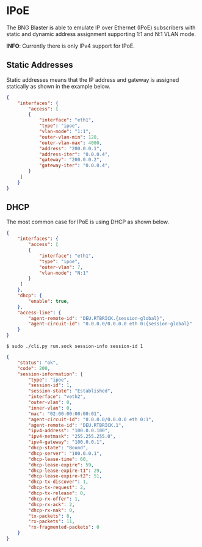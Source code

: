 # IPoE

The BNG Blaster is able to emulate IP over Ethernet (IPoE)
subscribers with static and dynamic address assignment
supporting 1:1 and N:1 VLAN mode.

**INFO**: Currently there is only IPv4 support for IPoE.

## Static Addresses

Static addresses means that the IP address and gateway is assigned
statically as shown in the example below.

```json
{
    "interfaces": {
        "access": [
        {
            "interface": "eth1",
            "type": "ipoe",
            "vlan-mode": "1:1",
            "outer-vlan-min": 128,
            "outer-vlan-max": 4000,
            "address": "200.0.0.1",
            "address-iter": "0.0.0.4",
            "gateway": "200.0.0.2",
            "gateway-iter": "0.0.0.4",
        }
     ]
    }
}
```

## DHCP

The most common case for IPoE is using DHCP as shown below.

```json
{
    "interfaces": {
        "access": [
        {
            "interface": "eth1",
            "type": "ipoe",
            "outer-vlan": 7,
            "vlan-mode": "N:1"
        }
     ]
    },
    "dhcp": {
        "enable": true,
    },
    "access-line": {
        "agent-remote-id": "DEU.RTBRICK.{session-global}",
        "agent-circuit-id": "0.0.0.0/0.0.0.0 eth 0:{session-global}"
    }
}
```

`$ sudo ./cli.py run.sock session-info session-id 1`
```json
{
    "status": "ok",
    "code": 200,
    "session-information": {
        "type": "ipoe",
        "session-id": 1,
        "session-state": "Established",
        "interface": "veth2",
        "outer-vlan": 0,
        "inner-vlan": 0,
        "mac": "02:00:00:00:00:01",
        "agent-circuit-id": "0.0.0.0/0.0.0.0 eth 0:1",
        "agent-remote-id": "DEU.RTBRICK.1",
        "ipv4-address": "100.0.0.100",
        "ipv4-netmask": "255.255.255.0",
        "ipv4-gateway": "100.0.0.1",
        "dhcp-state": "Bound",
        "dhcp-server": "100.0.0.1",
        "dhcp-lease-time": 60,
        "dhcp-lease-expire": 59,
        "dhcp-lease-expire-t1": 29,
        "dhcp-lease-expire-t2": 51,
        "dhcp-tx-discover": 1,
        "dhcp-tx-request": 2,
        "dhcp-tx-release": 0,
        "dhcp-rx-offer": 1,
        "dhcp-rx-ack": 2,
        "dhcp-rx-nak": 0,
        "tx-packets": 8,
        "rx-packets": 11,
        "rx-fragmented-packets": 0
    }
}
```
